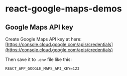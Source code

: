 # react-google-maps-demos

## Google Maps API key

Create Google Maps API key at here: [https://console.cloud.google.com/apis/credentials](https://console.cloud.google.com/apis/credentials)

Then save it to `.env` file like this:

```
REACT_APP_GOOGLE_MAPS_API_KEY=123
```
